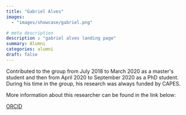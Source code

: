 ```yaml
---
title: "Gabriel Alves"
images: 
  - "images/showcase/gabriel.png"

# meta description
description : "gabriel alves landing page"
summary: Alumni
categories: alumni
draft: false
---
```

Contributed to the group from July 2018 to March 2020 as a master's student and then from April 2020 to September 2020 as a PhD student. During his time in the group, his research was always funded by CAPES. 

More information about this researcher can be found in the link below: 

[ORCID](https://orcid.org/0000-0002-5439-9665)
